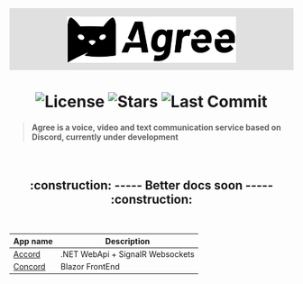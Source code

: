 <p align="center" style="background-color: #e0e0e0; padding: 15px 10px 10px">
   <img src="./assets/agree.svg" alt="Agree Logo" width="300"/>
</p>

<h1 align="center">
  <img alt="License" src="https://img.shields.io/badge/license-MIT-191929?style=flat-square">
  <img alt="Stars" src="https://img.shields.io/github/stars/vassourita/agree?style=flat-square">
  <img alt="Last Commit" src="https://img.shields.io/github/last-commit/vassourita/agree?style=flat-square" />
</h1>

> #### Agree is a voice, video and text communication service based on Discord, currently under development

<br/>
<h2 align="center">
:construction: ----- Better docs soon ----- :construction:
</h2>
<br/>

| App name                | Description                      |
| ----------------------- | -------------------------------- |
| [Accord](apps/accord)   | .NET WebApi + SignalR Websockets |
| [Concord](apps/concord) | Blazor FrontEnd                  |
